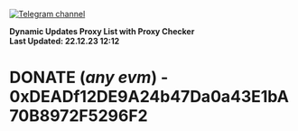 [![Telegram channel](https://img.shields.io/endpoint?url=https://runkit.io/damiankrawczyk/telegram-badge/branches/master?url=https://t.me/n4z4v0d)](https://t.me/n4z4v0d) 

**Dynamic Updates Proxy List with Proxy Checker**  
**Last Updated: 22.12.23 12:12**

# DONATE (_any evm_) - 0xDEADf12DE9A24b47Da0a43E1bA70B8972F5296F2
